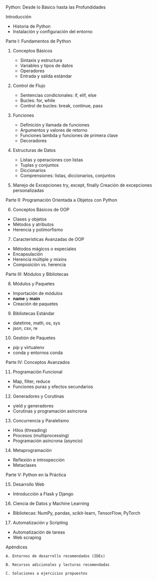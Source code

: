 Python: Desde lo Básico hasta las Profundidades

Introducción

+ Historia de Python
+ Instalación y configuración del entorno

Parte I: Fundamentos de Python

1. Conceptos Básicos

    + Sintaxis y estructura
    + Variables y tipos de datos
    + Operadores
    + Entrada y salida estándar

2. Control de Flujo

    + Sentencias condicionales: if, elif, else
    + Bucles: for, while
    + Control de bucles: break, continue, pass

3. Funciones

    + Definición y llamada de funciones
    + Argumentos y valores de retorno
    + Funciones lambda y funciones de primera clase
    + Decoradores

4. Estructuras de Datos

    + Listas y operaciones con listas
    + Tuplas y conjuntos
    + Diccionarios
    + Comprensiones: listas, diccionarios, conjuntos

5. Manejo de Excepciones
    try, except, finally
    Creación de excepciones personalizadas

Parte II: Programación Orientada a Objetos con Python

6. Conceptos Básicos de OOP

- Clases y objetos
- Métodos y atributos
- Herencia y polimorfismo

7. Características Avanzadas de OOP

- Métodos mágicos o especiales
- Encapsulación
- Herencia múltiple y mixins
- Composición vs. herencia

Parte III: Módulos y Bibliotecas

8. Módulos y Paquetes

- Importación de módulos
- __name__ y __main__
- Creación de paquetes

9. Bibliotecas Estándar

- datetime, math, os, sys
- json, csv, re

10. Gestión de Paquetes

- pip y virtualenv
- conda y entornos conda

Parte IV: Conceptos Avanzados

11. Programación Funcional

- Map, filter, reduce
- Funciones puras y efectos secundarios

12. Generadores y Corutinas

- yield y generadores
- Corutinas y programación asíncrona

13. Concurrencia y Paralelismo

- Hilos (threading)
- Procesos (multiprocessing)
- Programación asíncrona (asyncio)

14. Metaprogramación

- Reflexión e introspección
- Metaclases

Parte V: Python en la Práctica

15. Desarrollo Web

- Introducción a Flask y Django

16. Ciencia de Datos y Machine Learning

- Bibliotecas: NumPy, pandas, scikit-learn, TensorFlow, PyTorch

17. Automatización y Scripting

- Automatización de tareas
- Web scraping

Apéndices

    A. Entornos de desarrollo recomendados (IDEs)

    B. Recursos adicionales y lecturas recomendadas

    C. Soluciones a ejercicios propuestos